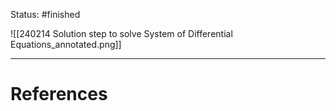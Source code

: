 Status: #finished 


![[240214 Solution step to solve System of Differential Equations_annotated.png]]




---
# References
